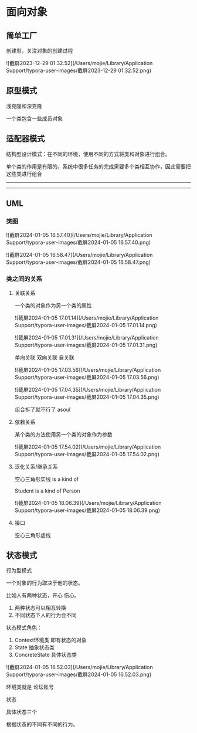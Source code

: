 # 面向对象

## 简单工厂

创建型，关注对象的创建过程

![截屏2023-12-29 01.32.52](/Users/mojie/Library/Application Support/typora-user-images/截屏2023-12-29 01.32.52.png)

## 原型模式

浅克隆和深克隆

一个类包含一些成员对象

## 适配器模式

结构型设计模式：在不同的环境，使用不同的方式将类和对象进行组合。

单个类的作用是有限的，系统中很多任务的完成需要多个类相互协作，因此需要把这些类进行组合

---

---

## UML

### 类图

![截屏2024-01-05 16.57.40](/Users/mojie/Library/Application Support/typora-user-images/截屏2024-01-05 16.57.40.png)

![截屏2024-01-05 16.58.47](/Users/mojie/Library/Application Support/typora-user-images/截屏2024-01-05 16.58.47.png)



### 类之间的关系

1. 关联关系

   一个类的对象作为另一个类的属性

   ![截屏2024-01-05 17.01.14](/Users/mojie/Library/Application Support/typora-user-images/截屏2024-01-05 17.01.14.png)

   ![截屏2024-01-05 17.01.31](/Users/mojie/Library/Application Support/typora-user-images/截屏2024-01-05 17.01.31.png)

   单向关联 双向关联 自关联 

   ![截屏2024-01-05 17.03.56](/Users/mojie/Library/Application Support/typora-user-images/截屏2024-01-05 17.03.56.png)

   ![截屏2024-01-05 17.04.35](/Users/mojie/Library/Application Support/typora-user-images/截屏2024-01-05 17.04.35.png)

   组合拆了就不行了 asoul

2. 依赖关系 

   某个类的方法使用另一个类的对象作为参数

   ![截屏2024-01-05 17.54.02](/Users/mojie/Library/Application Support/typora-user-images/截屏2024-01-05 17.54.02.png)

3. 泛化关系/继承关系

   空心三角形实线  is a kind of

   Student is a kind of Person

   ![截屏2024-01-05 18.06.39](/Users/mojie/Library/Application Support/typora-user-images/截屏2024-01-05 18.06.39.png)

4. 接口 

   空心三角形虚线



## 状态模式

行为型模式

一个对象的行为取决于他的状态。

比如人有两种状态，开心 伤心。

1. 两种状态可以相互转换
2. 不同状态下人的行为会不同

状态模式角色：

1. Context环境类 即有状态的对象
2. State 抽象状态类 
3. ConcreteState 具体状态类

![截屏2024-01-05 16.52.03](/Users/mojie/Library/Application Support/typora-user-images/截屏2024-01-05 16.52.03.png)

环境类就是 论坛账号

状态

具体状态三个

根据状态的不同有不同的行为。




